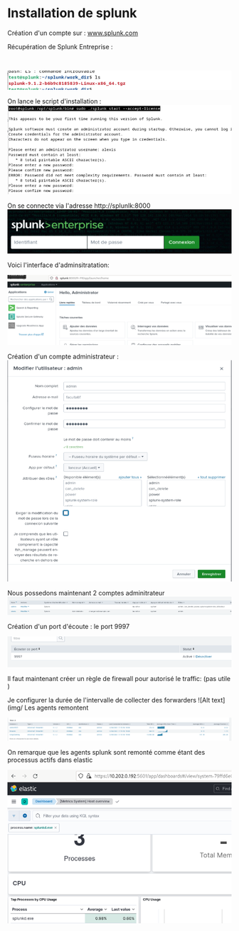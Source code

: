 # Installation de splunk 

Création d'un compte sur :  www.splunk.com

Récupération de Splunk Entreprise  :

<br/>

![Alt text](img/tgzsplunk.png)


On lance le script d'installation : 
![Alt text](img/installsplunk.png)

On se connecte via l'adresse http://splunlk:8000
<br/>
![Alt text](img/splunklogin.png)

Voici l'interface d'adminsitratation:

![Alt text](img/splunkconnected.png)

Création d'un compte administrateur  : 
![Alt text](img/adminsplunk.png)

Nous possedons maintenant 2 comptes adminitrateur 
![Alt text](img/2accountadmin.png)



Création d'un port d'écoute : le port 9997

![Alt text](img/splunkecoute.png)


Il faut maintenant créer un règle de firewall pour autorisé le traffic: 
(pas utile )


Je configurer la durée de l'intervalle de collecter des forwarders
![Alt text](img/
Les agents remontent 

![Alt text](img/agensplunkj1t.png)


On remarque que les agents splunk sont remonté comme étant des processus actifs dans elastic

![Alt text](img/splunk.png)


